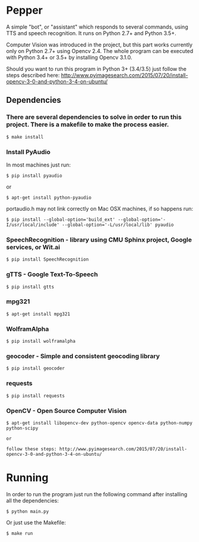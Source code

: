 # Pepper

A simple "bot", or "assistant" which responds to several commands, using TTS and speech recognition. It runs on Python 2.7+ and Python 3.5+.

Computer Vision was introduced in the project, but this part works currently only on Python 2.7+ using Opencv 2.4. The whole program can be executed with Python 3.4+ or 3.5+ by installing Opencv 3.1.0. 

Should you want to run this program in Python 3+ (3.4/3.5) just follow the steps described here: http://www.pyimagesearch.com/2015/07/20/install-opencv-3-0-and-python-3-4-on-ubuntu/


## Dependencies

### There are several dependencies to solve in order to run this project. There is a makefile to make the process easier. 

	$ make install

### Install PyAudio

In most machines just run:

	$ pip install pyaudio
   or

	$ apt-get install python-pyaudio


portaudio.h may not link correctly on Mac OSX machines, if so happens run:

	$ pip install --global-option='build_ext' --global-option='-I/usr/local/include' --global-option='-L/usr/local/lib' pyaudio

### SpeechRecognition - library using CMU Sphinx project, Google services, or Wit.ai

	$ pip install SpeechRecognition
    
### gTTS - Google Text-To-Speech

	$ pip install gtts

### mpg321

	$ apt-get install mpg321

### WolframAlpha

	$ pip install wolframalpha

### geocoder - Simple and consistent geocoding library

	$ pip install geocoder

### requests

	$ pip install requests

### OpenCV - Open Source Computer Vision

	$ apt-get install libopencv-dev python-opencv opencv-data python-numpy python-scipy

	or 

	follow these steps: http://www.pyimagesearch.com/2015/07/20/install-opencv-3-0-and-python-3-4-on-ubuntu/

# Running
In order to run the program just run the following command after installing all the dependencies:

	$ python main.py

Or just use the Makefile:

	$ make run



